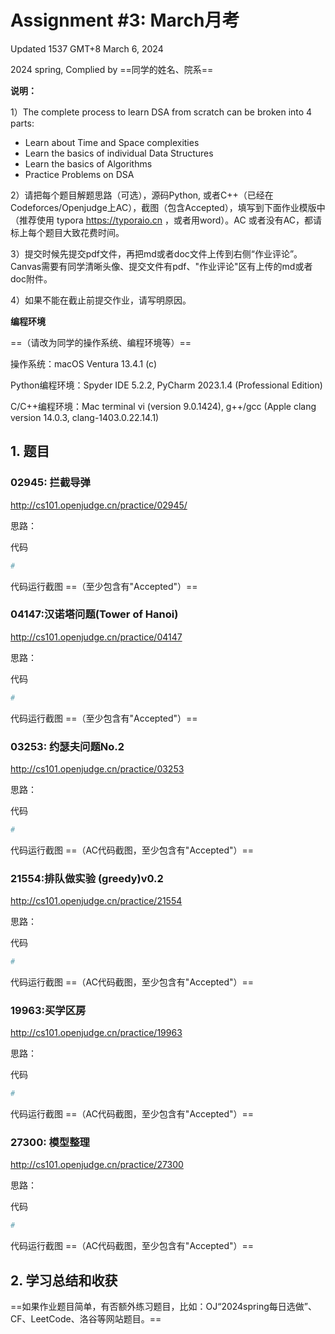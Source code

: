 # Assignment #3: March月考

Updated 1537 GMT+8 March 6, 2024

2024 spring, Complied by ==同学的姓名、院系==



**说明：**

1）The complete process to learn DSA from scratch can be broken into 4 parts:
- Learn about Time and Space complexities
- Learn the basics of individual Data Structures
- Learn the basics of Algorithms
- Practice Problems on DSA

2）请把每个题目解题思路（可选），源码Python, 或者C++（已经在Codeforces/Openjudge上AC），截图（包含Accepted），填写到下面作业模版中（推荐使用 typora https://typoraio.cn ，或者用word）。AC 或者没有AC，都请标上每个题目大致花费时间。

3）提交时候先提交pdf文件，再把md或者doc文件上传到右侧“作业评论”。Canvas需要有同学清晰头像、提交文件有pdf、"作业评论"区有上传的md或者doc附件。

4）如果不能在截止前提交作业，请写明原因。



**编程环境**

==（请改为同学的操作系统、编程环境等）==

操作系统：macOS Ventura 13.4.1 (c)

Python编程环境：Spyder IDE 5.2.2, PyCharm 2023.1.4 (Professional Edition)

C/C++编程环境：Mac terminal vi (version 9.0.1424), g++/gcc (Apple clang version 14.0.3, clang-1403.0.22.14.1)



## 1. 题目

### 02945: 拦截导弹

http://cs101.openjudge.cn/practice/02945/



思路：



代码

```python
# 

```



代码运行截图 ==（至少包含有"Accepted"）==





### 04147:汉诺塔问题(Tower of Hanoi)

http://cs101.openjudge.cn/practice/04147



思路：



代码

```python
# 

```



代码运行截图 ==（至少包含有"Accepted"）==





### 03253: 约瑟夫问题No.2

http://cs101.openjudge.cn/practice/03253



思路：



代码

```python
# 

```



代码运行截图 ==（AC代码截图，至少包含有"Accepted"）==





### 21554:排队做实验 (greedy)v0.2

http://cs101.openjudge.cn/practice/21554



思路：



代码

```python
# 

```



代码运行截图 ==（AC代码截图，至少包含有"Accepted"）==





### 19963:买学区房

http://cs101.openjudge.cn/practice/19963



思路：



代码

```python
# 

```



代码运行截图 ==（AC代码截图，至少包含有"Accepted"）==





### 27300: 模型整理

http://cs101.openjudge.cn/practice/27300



思路：



代码

```python
# 

```



代码运行截图 ==（AC代码截图，至少包含有"Accepted"）==





## 2. 学习总结和收获

==如果作业题目简单，有否额外练习题目，比如：OJ“2024spring每日选做”、CF、LeetCode、洛谷等网站题目。==





